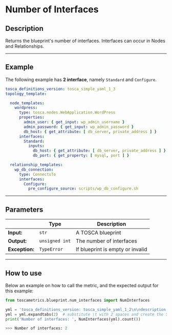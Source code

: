 # Number of Interfaces

## Description

Returns the blueprint's number of interfaces. 
Interfaces can occur in Nodes and Relationships. 

---

## Example
The following example has **2 interface**, namely `Standard` and `Configure`.

``` yaml
tosca_definitions_version: tosca_simple_yaml_1_3
topology_template:

  node_templates:
    wordpress:
      type: tosca.nodes.WebApplication.WordPress
      properties:
        admin_user: { get_input: wp_admin_username }
        admin_password: { get_input: wp_admin_password }
        db_host: { get_attribute: [ db_server, private_address ] }
      interfaces:
        Standard:
          inputs:
            db_host: { get_attribute: [ db_server, private_address ] }
            db_port: { get_property: [ mysql, port ] }

  relationship_templates:
    wp_db_connection:
      type: ConnectsTo
      interfaces:
        Configure:
          pre_configure_source: scripts/wp_db_configure.sh
```

---

## Parameters


|   | **Type** | **Description** |
|---|---|---|
**Input:**| `str`| A TOSCA blueprint|
**Output:**| `unsigned int`| The number of interfaces |
**Exception:**| `TypeError`| If blueprint is empty or invalid|

---

## How to use
Below an example on how to call the metric, and the expected output for this example:

```python
from toscametrics.blueprint.num_interfaces import NumInterfaces

yml = 'tosca_definitions_version: tosca_simple_yaml_1_2\n\ndescription: Template for deploying a single server with MySQL software on top.\n\ntopology_template:\n  inputs:\n    mysql_rootpw:\n      type: string\n      \n    mysql_port:\n      type: integer\n    \n  node_templates:\n    db_server:\n      type: tosca.nodes.Compute\n      \n    mysql:\n      type: tosca.nodes.DBMS.MySQL\n      properties:\n        root_password: { get_input: my_mysql_rootpw }\n        port: { get_input: my_mysql_port }\n      requirements:\n        - host: db_server\n      interfaces:\n        Standard:\n          configure: scripts/my_own_configure.sh'
yml = yml.expandtabs(2)  # substitute \t with 2 spaces and create the StringIO object
print('Number of interfaces: ', NumInterfaces(yml).count())

>>> Number of interfaces: 2
```